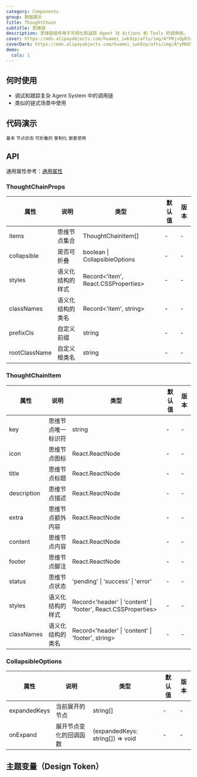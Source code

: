 ```yaml
---
category: Components
group: 数据展示
title: ThoughtChain
subtitle: 思维链
description: 思维链组件用于可视化和追踪 Agent 对 Actions 和 Tools 的调用链。
cover: https://mdn.alipayobjects.com/huamei_iwk9zp/afts/img/A*PRjsQpR3rCwAAAAAAAAAAAAADgCCAQ/original
coverDark: https://mdn.alipayobjects.com/huamei_iwk9zp/afts/img/A*yMOdSIMsA8UAAAAAAAAAAAAADgCCAQ/original
demo:
  cols: 1
---
```


## 何时使用

- 调试和跟踪复杂 Agent System 中的调用链
- 类似的链式场景中使用

## 代码演示

<!-- prettier-ignore -->
<code src="./demo/basic.tsx" background="grey">基本</code>
<code src="./demo/status.tsx" background="grey">节点状态</code>
<code src="./demo/collapsible.tsx" background="grey">可折叠的</code>
<code src="./demo/customization.tsx" background="grey">客制化</code>
<code src="./demo/nested.tsx" background="grey">嵌套使用</code>

## API

通用属性参考：[通用属性](/docs/react/common-props)

### ThoughtChainProps

| 属性          | 说明                   | 类型                                               | 默认值 | 版本 |
|---------------|------------------------|----------------------------------------------------|--------|------|
| items         | 思维节点集合            | ThoughtChainItem[]                                 | -     | -    |
| collapsible   | 是否可折叠              | boolean \| CollapsibleOptions                                        | -     | -    |
| styles        | 语义化结构的样式        | Record<'item', React.CSSProperties>       | -     | -    |
| classNames    | 语义化结构的类名        | Record<'item', string>                    | -     | -    |
| prefixCls     | 自定义前缀              | string                                             | -     | -    |
| rootClassName | 自定义根类名            | string                                             | -     | -    |

### ThoughtChainItem

| 属性       | 说明                   | 类型                                                        | 默认值 | 版本 |
|------------|------------------------|-------------------------------------------------------------|--------|------|
| key        | 思维节点唯一标识符      | string                                                      | -     | -    |
| icon       | 思维节点图标            | React.ReactNode                                             | -     | -    |
| title      | 思维节点标题            | React.ReactNode                                             | -     | -    |
| description| 思维节点描述            | React.ReactNode                                             | -     | -    |
| extra      | 思维节点额外内容        | React.ReactNode                                             | -     | -    |
| content    | 思维节点内容            | React.ReactNode                                             | -     | -    |
| footer     | 思维节点脚注            | React.ReactNode                                             | -     | -    |
| status     | 思维节点状态            | 'pending' \| 'success' \| 'error'                               | -     | -    |
| styles     | 语义化结构的样式        | Record<'header' \| 'content' \| 'footer', React.CSSProperties> | -     | -    |
| classNames | 语义化结构的类名        | Record<'header' \| 'content' \| 'footer', string>    | -     | -    |

### CollapsibleOptions

| 属性         | 说明                         | 类型                     | 默认值 | 版本 |
|--------------|------------------------------|--------------------------|--------|------|
| expandedKeys | 当前展开的节点                | string[]                 | -     | -    |
| onExpand     | 展开节点变化的回调函数        | (expandedKeys: string[]) => void | -     | -    |

## 主题变量（Design Token）

<ComponentTokenTable component="ThoughtChain"></ComponentTokenTable>
